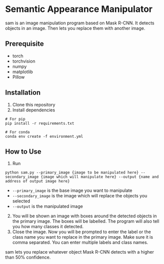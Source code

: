 # Semantic Appearance Manipulator

sam is an image manipulation program based on Mask R-CNN. It detects objects in an image. Then lets you replace them with another image.

## Prerequisite

- torch
- torchvision
- numpy
- matplotlib
- Pillow

## Installation

1. Clone this repository
2. Install dependencies
```
# For pip
pip install -r requirements.txt

# For conda
conda env create -f environment.yml
```

## How to Use

1. Run
```
python sam.py --primary_image {image to be manipulated here} --secondary_image {image which will manipulate here} --output {name and address of output image here}
```
- `--primary_image` is the base image you want to manipulate
- `--secondary_image` is the image which will replace the objects you selected
- `--output` is the manipulated image
2. You will be shown an image with boxes around the detected objects in the primary image. The boxes will be labelled. The program will also tell you how many classes it detected.
3. Close the image. Now you will be prompted to enter the label or the class name you want to replace in the primary image. Make sure it is comma separated. You can enter multiple labels and class names.

sam lets you replace whatever object Mask R-CNN detects with a higher than 50% confidence. 
